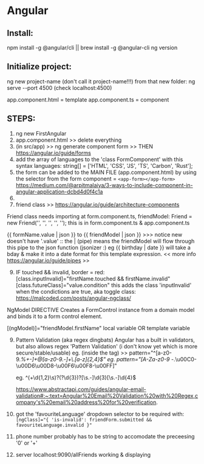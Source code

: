 # Angular

## Install:

npm install -g @angular/cli || brew install -g @angular-cli
ng version

## Initialize project:

ng new project-name (don't call it project-name!!!)
from that new folder: ng serve --port 4500 (check localhost:4500)

app.component.html = template
app.component.ts = component

## STEPS:

1. ng new FirstAngular
2. app.component.html >> delete everything
3. (in src/app) >> ng generate component form >> THEN https://angular.io/guide/forms
4. add the array of languages to the 'class FormComponent' with this syntax languages: string[] = ['HTML', 'CSS', 'JS', 'TS', 'Carbon', 'Rust'];
5. the form can be added to the MAIN FILE (app.component.html) by using the selector from the form component = `<app-form></app-form>`
   https://medium.com/@arpitmalaiya/3-ways-to-include-component-in-angular-application-dcbd4d0f4c1a
6.
7. friend class >> https://angular.io/guide/architecture-components

Friend class needs importing at form.component.ts,
friendModel: Friend = new Friend('', '', '', '', ''); this is in form.component.ts & app.component.ts

{{ formName.value | json }} to {{ friendModel | json }} >>> notice new doesn't have '.value' :: the | (pipe) means the friendModel will flow through this pipe to the json function (jsonizer :) eg {{ birthday | date }} will take a bday & make it into a date format for this template expression. << more info https://angular.io/guide/pipes >>

9. IF touched && invalid, border = red:
   [class.inputInvalid]="firstName.touched && firstName.invalid"
   [class.futureClass]="value.condition"
   this adds the class 'inputInvalid' when the condictions are true, aka toggle class:
   https://malcoded.com/posts/angular-ngclass/

NgModel
DIRECTIVE
Creates a FormControl instance from a domain model and binds it to a form control element.

[(ngModel)]="friendModel.firstName"
local variable OR template variable

9. Pattern Validation (aka regex dingbats)
   Angular has a built in validators, but also allows regex 'Pattern Validation' (i don't know yet which is more secure/stable/usable)
   eg. (inside the tag) >> pattern="^[a-z0-9._%+-]+@[a-z0-9.-]+\\.[a-z]{2,4}$"
   eg.
   pattern="[A-Za-z0-9 \-_.\u00C0-\u00D6\u00D8-\u00F6\u00F8-\u00FF]"
    <!-- regex pattern to support diacritics (umlaut, accute, grave etc) as they are fairly common :)  -->

   eg.
   ^(\+\d{1,2}\s)?\(?\d{3}\)?[\s.-]\d{3}[\s.-]\d{4}$
    <!-- for phone numbers: https://stackoverflow.com/questions/16699007/regular-expression-to-match-standard-10-digit-phone-number -->

   https://www.abstractapi.com/guides/angular-email-validation#:~:text=Angular%20Email%20Validation%20with%20Regex,company's%20email%20address%20for%20verification.

10. got the 'favouriteLanguage' dropdown selector to be required with: `[ngClass]="{ 'is-invalid': friendForm.submitted && favouriteLanguage.invalid }"`

11. phone number probably has to be string to accomodate the preceesing '0' or '+'

12. server localhost:9090/allFriends working & displaying
